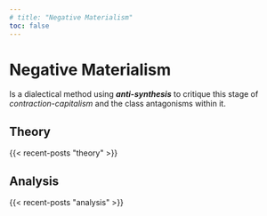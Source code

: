 ```yaml
---
# title: "Negative Materialism"
toc: false
---
```

<h1 class="site_title">
  <span class="blur">Negative</span>
  <span class="blur">Materialism</span>
</h1>

Is a dialectical method using ***anti-synthesis*** to critique this stage of _contraction-capitalism_ and the class antagonisms within it.<br/>
## Theory
{{< recent-posts "theory" >}}
## Analysis
{{< recent-posts "analysis" >}}